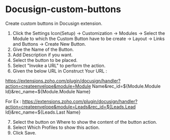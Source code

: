 # Docusign-custom-buttons


Create custom buttons in Docusign extension.

1. Click the Settings Icon(Setup) -> Customization -> Modules -> Select the Module to which the Custom Button have to be create -> Layout -> Links and Buttons -> Create New Button.
2. Give the Name of the Button.
3. Add Description if you want.
4. Select the button to be placed.
5. Select "Invoke a URL" to perform the action.
6. Given the below URL in Construct Your URL :
 
https://extensions.zoho.com/plugin/docusign/handler?action=createenvelope&module=Module Name&rec_id=${Module.Module Id}&rec_name=${Module.Module Name}

For Ex : https://extensions.zoho.com/plugin/docusign/handler?action=createenvelope&module=Leads&rec_id=${Leads.Lead Id}&rec_name=${Leads.Last Name}
 
7. Select the button on Where to show the content of the button action.
8. Select Which Profiles to show this action.
9. Click Save.
